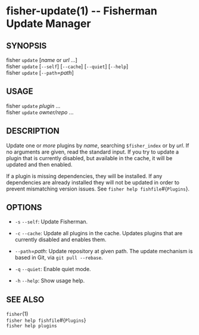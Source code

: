 fisher-update(1) -- Fisherman Update Manager
============================================

## SYNOPSIS

fisher `update` [*name* or *url* ...] <br>
fisher `update` [`--self`] [`--cache`] [`--quiet`] [`--help`] <br>
fisher `update` [`--path`=*path*] <br>

## USAGE

fisher `update` *plugin* ...<br>
fisher `update` *owner/repo* ...<br>

## DESCRIPTION

Update one or *more* plugins by *name*, searching `$fisher_index` or by *url*. If no arguments are given, read the standard input. If you try to update a plugin that is currently disabled, but available in the cache, it will be updated and then enabled.

If a plugin is missing dependencies, they will be installed. If any dependencies are already installed they will not be updated in order to prevent mismatching version issues. See `fisher help fishfile`#{`Plugins`}.

## OPTIONS

* `-s` `--self`:
    Update Fisherman.

* `-c` `--cache`:
    Update all plugins in the cache. Updates plugins that are currently disabled and enables them.

* `--path`=*path*:
    Update repository at given path. The update mechanism is based in Git, via `git pull --rebase`.

* `-q` `--quiet`:
    Enable quiet mode.

* `-h` `--help`:
    Show usage help.

## SEE ALSO

`fisher`(1)<br>
`fisher help fishfile`#{`Plugins`}<br>
`fisher help plugins`<br>
